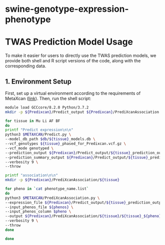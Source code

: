 # swine-genotype-expression-phenotype

# TWAS Prediction Model Usage

To make it easier for users to directly use the TWAS prediction models, we provide both shell and R script versions of the code, along with the corresponding data.

## 1. Environment Setup

First, set up a virtual environment according to the requirements of MetaXcan ([link](https://github.com/hakyimlab/MetaXcan)). Then, run the shell script:

```bash
module load GCCcore/8.2.0 Python/3.7.2
mkdir -p ${Predixcan}/Predict_output ${Predixcan}/PrediXcanAssociation 

for tissue in Mu Li AF BF 
do
printf "Predict expression\n\n"
python3 $METAXCAN/Predict.py \
--model_db_path $db/${tissue}_models.db \
--vcf_genotypes ${tissue}_phased_for_Predixcan.vcf.gz \
--vcf_mode genotyped \
--prediction_output ${Predixcan}/Predict_output/${tissue}_prediction_output.txt \
--prediction_summary_output ${Predixcan}/Predict_output/${tissue}_prediction_summary_output.txt \
--verbosity 9 \
--throw

printf "association\n\n"
mkdir -p ${Predixcan}/PrediXcanAssociation/${tissue}

for pheno in `cat phenotype_name.list`
do
python3 $METAXCAN/PrediXcanAssociation.py \
--expression_file ${Predixcan}/Predict_output/${tissue}_prediction_output.txt \
--input_phenos_file ${phenos} \
--input_phenos_column $pheno \
--output ${Predixcan}/PrediXcanAssociation/${tissue}/${tissue}_${pheno}_association.txt \
--verbosity 9 \
--throw
done

done
